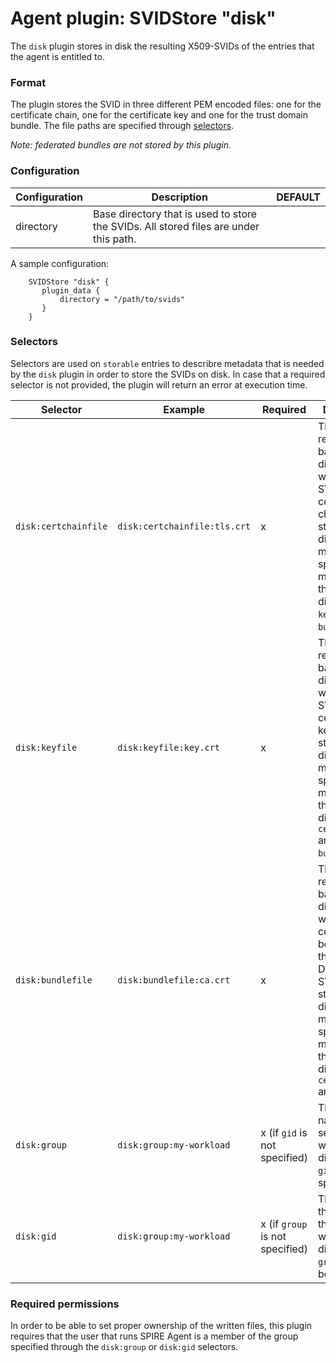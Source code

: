 # Agent plugin: SVIDStore "disk"

The `disk` plugin stores in disk the resulting X509-SVIDs of the entries that the agent is entitled to. 

### Format

The plugin stores the SVID in three different PEM encoded files: one for the certificate chain, one for the certificate key and one for the trust domain bundle. The file paths are specified through [selectors](#selectors).

_Note: federated bundles are not stored by this plugin._

### Configuration

| Configuration        | Description | DEFAULT        | 
| -------------------- | ----------- | -------------- | 
| directory | Base directory that is used to store the SVIDs. All stored files are under this path. |  | 

A sample configuration:

```
    SVIDStore "disk" {
       plugin_data {
           directory = "/path/to/svids"
       }
    }
```

### Selectors

Selectors are used on `storable` entries to describre metadata that is needed by the `disk` plugin in order to store the SVIDs on disk. In case that a required selector is not provided, the plugin will return an error at execution time.

| Selector                      | Example                                    | Required | Description                                    |
| ----------------------------- | ------------------------------------------ | -------- | --------------------------------------------   |
| `disk:certchainfile`      | `disk:certchainfile:tls.crt`   | x        | The file path relative to the base directory where the SVID certificate chain will be stored. A directory must be specified and must be in the same directory as `keyfile` and `bundlefile`. |
| `disk:keyfile` | `disk:keyfile:key.crt` | x        | The file path relative to the base directory where the SVID certificate key will be stored. A directory must be specified and must be in the same directory as `certchainfile` and `bundlefile`. |
| `disk:bundlefile`     | `disk:bundlefile:ca.crt` | x        | The file path relative to the base directory where the CA certificates belonging to the Trust Domain of the SVID will be stored. A directory must be specified and must be in the same directory as `certchainfile` and `keyfile`. |
| `disk:group`     | `disk:group:my-workload` | x (if `gid` is not specified)       | The group name that is set to the files written to disk. If set, `gid` cannot be specified. |
| `disk:gid`     | `disk:group:my-workload` | x (if `group` is not specified)       | The group ID that is set to the files written to disk. If set, `group` cannot be specified. |

### Required permissions

In order to be able to set proper ownership of the written files, this plugin requires that the user that runs SPIRE Agent is a member of the group specified through the `disk:group` or `disk:gid` selectors.
